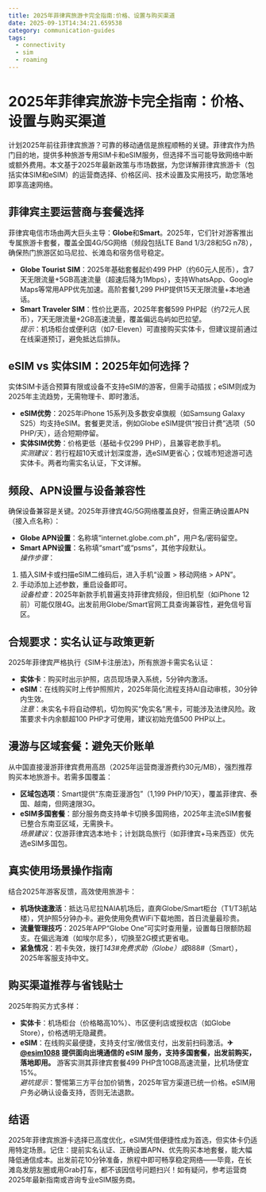 ```yaml
---
title: 2025年菲律宾旅游卡完全指南:价格、设置与购买渠道
date: 2025-09-13T14:34:21.659538
category: communication-guides
tags:
  - connectivity
  - sim
  - roaming
---
```


# 2025年菲律宾旅游卡完全指南：价格、设置与购买渠道

计划2025年前往菲律宾旅游？可靠的移动通信是旅程顺畅的关键。菲律宾作为热门目的地，提供多种旅游专用SIM卡和eSIM服务，但选择不当可能导致网络中断或额外费用。本文基于2025年最新政策与市场数据，为您详解菲律宾旅游卡（包括实体SIM和eSIM）的运营商选择、价格区间、技术设置及实用技巧，助您落地即享高速网络。

## 菲律宾主要运营商与套餐选择
菲律宾电信市场由两大巨头主导：**Globe**和**Smart**。2025年，它们针对游客推出专属旅游卡套餐，覆盖全国4G/5G网络（频段包括LTE Band 1/3/28和5G n78），确保热门旅游区如马尼拉、长滩岛和宿务信号稳定。  
- **Globe Tourist SIM**：2025年基础套餐起价499 PHP（约60元人民币），含7天无限流量+5GB高速流量（超速后降为1Mbps），支持WhatsApp、Google Maps等常用APP优先加速。高阶套餐1,299 PHP提供15天无限流量+本地通话。  
- **Smart Traveler SIM**：性价比更高，2025年套餐599 PHP起（约72元人民币），7天无限流量+2GB高速流量，覆盖偏远岛屿如巴拉望。  
*提示*：机场柜台或便利店（如7-Eleven）可直接购买实体卡，但建议提前通过在线渠道预订，避免抵达后排队。

## eSIM vs 实体SIM：2025年如何选择？
实体SIM卡适合预算有限或设备不支持eSIM的游客，但需手动插拔；eSIM则成为2025年主流趋势，无需物理卡、即时激活。  
- **eSIM优势**：2025年iPhone 15系列及多数安卓旗舰（如Samsung Galaxy S25）均支持eSIM。套餐更灵活，例如Globe eSIM提供“按日计费”选项（50 PHP/天），适合短期停留。  
- **实体SIM优势**：价格更低（基础卡仅299 PHP），且兼容老款手机。  
*实测建议*：若行程超10天或计划深度游，选eSIM更省心；仅城市短途游可选实体卡。两者均需实名认证，下文详解。

## 频段、APN设置与设备兼容性
确保设备兼容是关键。2025年菲律宾4G/5G网络覆盖良好，但需正确设置APN（接入点名称）：  
- **Globe APN设置**：名称填“internet.globe.com.ph”，用户名/密码留空。  
- **Smart APN设置**：名称填“smart”或“psms”，其他字段默认。  
*操作步骤*：  
1. 插入SIM卡或扫描eSIM二维码后，进入手机“设置 > 移动网络 > APN”。  
2. 手动添加上述参数，重启设备即可。  
*设备检查*：2025年新款手机普遍支持菲律宾频段，但旧机型（如iPhone 12前）可能仅限4G。出发前用Globe/Smart官网工具查询兼容性，避免信号盲区。

## 合规要求：实名认证与政策更新
2025年菲律宾严格执行《SIM卡注册法》，所有旅游卡需实名认证：  
- **实体卡**：购买时出示护照，店员现场录入系统，5分钟内激活。  
- **eSIM**：在线购买时上传护照照片，2025年简化流程支持AI自动审核，30分钟内生效。  
*注意*：未实名卡将自动停机，切勿购买“免实名”黑卡，可能涉及法律风险。政策要求卡内余额超100 PHP才可使用，建议初始充值500 PHP以上。

## 漫游与区域套餐：避免天价账单
从中国直接漫游菲律宾费用高昂（2025年运营商漫游费约30元/MB），强烈推荐购买本地旅游卡。若需多国覆盖：  
- **区域包选项**：Smart提供“东南亚漫游包”（1,199 PHP/10天），覆盖菲律宾、泰国、越南，但网速限3G。  
- **eSIM多国套餐**：部分服务商支持单卡切换多国网络，2025年主流eSIM套餐已整合东南亚区域，无需换卡。  
*场景建议*：仅游菲律宾选本地卡；计划跳岛旅行（如菲律宾+马来西亚）优先选eSIM多国包。

## 真实使用场景操作指南
结合2025年游客反馈，高效使用旅游卡：  
- **机场快速激活**：抵达马尼拉NAIA机场后，直奔Globe/Smart柜台（T1/T3航站楼），凭护照5分钟办卡。避免使用免费WiFi下载地图，首日流量最珍贵。  
- **流量管理技巧**：2025年APP“Globe One”可实时查用量，设置每日限额防超支。在偏远海滩（如埃尔尼多），切换至2G模式更省电。  
- **紧急情况**：若卡失效，拨打*143#免费求助（Globe）或*888#（Smart），2025年客服支持中文。

## 购买渠道推荐与省钱贴士
2025年购买方式多样：  
- **实体卡**：机场柜台（价格略高10%）、市区便利店或授权店（如Globe Store），价格透明无隐藏费。  
- **eSIM**：在线购买最便捷，支持支付宝/微信支付，出发前扫码激活。**✈ [@esim1088](https://t.me/s/esim1088) 提供面向出境通信的 eSIM 服务，支持多国套餐，出发前购买，落地即用。** 游客实测其菲律宾套餐499 PHP含10GB高速流量，比机场便宜15%。  
*避坑提示*：警惕第三方平台加价销售，2025年官方渠道已统一价格。eSIM用户务必确认设备支持，否则无法退款。

## 结语
2025年菲律宾旅游卡选择已高度优化，eSIM凭借便捷性成为首选，但实体卡仍适用特定场景。记住：提前实名认证、正确设置APN、优先购买本地套餐，能大幅降低通信成本。出发前花10分钟准备，旅程中即可畅享稳定网络——毕竟，在长滩岛发朋友圈或用Grab打车，都不该因信号问题扫兴！如有疑问，参考运营商2025年最新指南或咨询专业eSIM服务商。